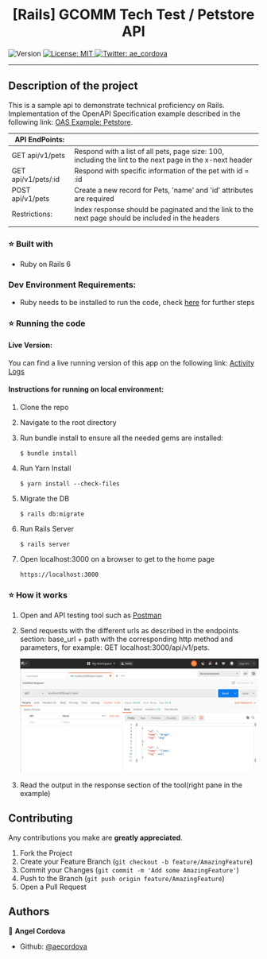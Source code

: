 
<h1 align="center">[Rails] GCOMM Tech Test / Petstore API  </h1>
<p>
  <img alt="Version" src="https://img.shields.io/badge/version-0.0.1-blue.svg?cacheSeconds=2592000" />
  <a href="#" target="_blank">
    <img alt="License: MIT " src="https://img.shields.io/badge/License-MIT -yellow.svg" />
  </a>
  <a href="https://twitter.com/ae_cordova" target="_blank">
    <img alt="Twitter: ae_cordova " src="https://img.shields.io/twitter/follow/ae_cordova .svg?style=social" />
  </a>
</p>

___
## Description of the project

This is a sample api to demonstrate technical proficiency on Rails. Implementation of the OpenAPI Specification example described in the following link: [OAS Example: Petstore](https://github.com/OAI/OpenAPI-Specification/blob/master/examples/v3.0/petstore.yaml).

| API EndPoints:  |   |
|---|---|
| GET api/v1/pets  | Respond with a list of all pets, page size: 100, including the lint to the next page in the x-next header  |
| GET api/v1/pets/:id  | Respond with specific information of the pet with id = :id  |
| POST api/v1/pets  | Create a new record for Pets, 'name' and 'id' attributes are required  |
| Restrictions: | Index response should be paginated and the link to the next page should be included in the headers |
|  |


### ⭐️ Built with
* Ruby on Rails 6

### Dev Environment Requirements:
* Ruby needs to be installed to run the code, check [here](https://www.ruby-lang.org/en/documentation/installation/) for further steps

### ⭐️ Running the code

#### Live Version:

You can find a live running version of this app on the following link: [Activity Logs](https://kinedu-test.herokuapp.com//)

#### Instructions for running on local environment:

1. Clone the repo

1. Navigate to the root directory

1. Run bundle install to ensure all the needed gems are installed:
    ```
    $ bundle install
    ```
1. Run Yarn Install
    ```
    $ yarn install --check-files
    ```
1. Migrate the DB
    ```
    $ rails db:migrate
    ```
1. Run Rails Server
    ```
    $ rails server
    ```
1. Open localhost:3000 on a browser to get to the home page
    ```
    https://localhost:3000
    ```
### ⭐️ How it works

1. Open and API testing tool such as [Postman](https://www.getpostman.com/ )

2. Send requests with the different urls as described in the endpoints section: base_url + path with the corresponding http method and parameters,
    for example: GET localhost:3000/api/v1/pets.
    <p align="center">
      <img src="./postman_screenshots/index_body.png" style="center">
    </p>

3. Read the output in the response section of the tool(right pane in the example)

<!-- CONTRIBUTING -->
## Contributing

Any contributions you make are **greatly appreciated**.

1. Fork the Project
2. Create your Feature Branch (`git checkout -b feature/AmazingFeature`)
3. Commit your Changes (`git commit -m 'Add some AmazingFeature'`)
4. Push to the Branch (`git push origin feature/AmazingFeature`)
5. Open a Pull Request


## Authors

👤 **Angel Cordova** 
* Github: [@aecordova](https://github.com/https:\/\/github.com\/aecordova)  
